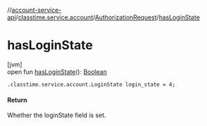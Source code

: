 //[account-service-api](../../../index.md)/[classtime.service.account](../index.md)/[AuthorizationRequest](index.md)/[hasLoginState](has-login-state.md)

# hasLoginState

[jvm]\
open fun [hasLoginState](has-login-state.md)(): [Boolean](https://kotlinlang.org/api/latest/jvm/stdlib/kotlin/-boolean/index.html)

`.classtime.service.account.LoginState login_state = 4;`

#### Return

Whether the loginState field is set.
